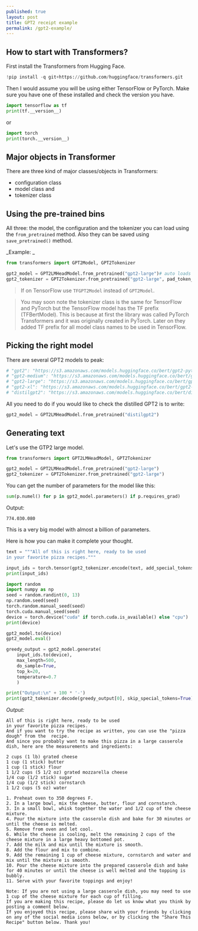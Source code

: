 ```yaml
---
published: true
layout: post
title: GPT2 receipt example
permalink: /gpt2-example/
---
```

## How to start with Transformers?

First install the Transformers from Hugging Face.

```python
!pip install -q git+https://github.com/huggingface/transformers.git
```

Then I would assume you will be using either TensorFlow or PyTorch. Make sure you have one of these installed and check the version you have.

```python
import tensorflow as tf
print(tf.__version__)
```
or 

```python
import torch
print(torch.__version__)
```


## Major objects in Transformer

There are three kind of major classes/objects in Transformers:

* configuration class
* model class and
* tokenizer class

## Using the pre-trained bins

All three: the model, the configuration and the tokenizer you can load using the `from_pretrained` method. Also they can be saved using `save_pretrained()` method.

_Example: _

```python
from transformers import GPT2Model, GPT2Tokenizer

gpt2_model = GPT2LMHeadModel.from_pretrained("gpt2-large")# auto loads the config
gpt2_tokenizer = GPT2Tokenizer.from_pretrained("gpt2-large", pad_token_id=tokenizer.eos_token_id)
```

> If on TensorFlow use `TFGPT2Model` instead of `GPT2Model`. 

> You may soon note the tokenizer class is the same for TensorFlow and PyTorch but the TensorFlow model has the TF prefix (TFBertModel). This is because at first the library was called PyTorch Transformers and it was originally created in PyTorch. Later on they added TF prefix for all model class names to be used in TensorFlow.

## Picking the right model

There are several GPT2 models to peak:
```python
# "gpt2": "https://s3.amazonaws.com/models.huggingface.co/bert/gpt2-pytorch_model.bin"
# "gpt2-medium": "https://s3.amazonaws.com/models.huggingface.co/bert/gpt2-medium-pytorch_model.bin"
# "gpt2-large": "https://s3.amazonaws.com/models.huggingface.co/bert/gpt2-large-pytorch_model.bin"
# "gpt2-xl": "https://s3.amazonaws.com/models.huggingface.co/bert/gpt2-xl-pytorch_model.bin"
# "distilgpt2": "https://s3.amazonaws.com/models.huggingface.co/bert/distilgpt2-pytorch_model.bin"
```

All you need to do if you would like to check the distilled GPT2 is to write:

```python
gpt2_model = GPT2LMHeadModel.from_pretrained("distilgpt2")
```

## Generating text

Let's use the GTP2 large model.

```python
from transformers import GPT2LMHeadModel, GPT2Tokenizer

gpt2_model = GPT2LMHeadModel.from_pretrained("gpt2-large")
gpt2_tokenizer = GPT2Tokenizer.from_pretrained("gpt2-large")
```

You can get the number of parameters for the model like this:

```python
sum(p.numel() for p in gpt2_model.parameters() if p.requires_grad)
```

Output:
```
774.030.080
```
This is a very big model with almost a billion of parameters.

Here is how you can make it complete your thought.

```python
text = """All of this is right here, ready to be used
in your favorite pizza recipes."""

input_ids = torch.tensor(gpt2_tokenizer.encode(text, add_special_tokens=True)).unsqueeze(0) # bs=1
print(input_ids)

import random
import numpy as np
seed = random.randint(0, 13)
np.random.seed(seed)
torch.random.manual_seed(seed)
torch.cuda.manual_seed(seed)
device = torch.device("cuda" if torch.cuda.is_available() else "cpu")
print(device)

gpt2_model.to(device)
gpt2_model.eval()

greedy_output = gpt2_model.generate(
    input_ids.to(device), 
    max_length=500,
    do_sample=True, 
    top_k=20,
    temperature=0.7
    )

print("Output:\n" + 100 * '-')
print(gpt2_tokenizer.decode(greedy_output[0], skip_special_tokens=True))
```

_Output:_
```
All of this is right here, ready to be used
in your favorite pizza recipes.
And if you want to try the recipe as written, you can use the "pizza dough" from the  recipe.
And since you probably want to make this pizza in a large casserole dish, here are the measurements and ingredients:

2 cups (1 lb) grated cheese
1 cup (1 stick) butter
1 cup (1 stick) flour
1 1/2 cups (5 1/2 oz) grated mozzarella cheese
1/4 cup (1/2 stick) sugar
1/4 cup (1/2 stick) cornstarch
1 1/2 cups (5 oz) water

1. Preheat oven to 350 degrees F.
2. In a large bowl, mix the cheese, butter, flour and cornstarch.
3. In a small bowl, whisk together the water and 1/2 cup of the cheese mixture.
4. Pour the mixture into the casserole dish and bake for 30 minutes or until the cheese is melted.
5. Remove from oven and let cool.
6. While the cheese is cooling, melt the remaining 2 cups of the cheese mixture in a large heavy bottomed pot.
7. Add the milk and mix until the mixture is smooth.
8. Add the flour and mix to combine.
9. Add the remaining 1 cup of cheese mixture, cornstarch and water and mix until the mixture is smooth.
10. Pour the cheese mixture into the prepared casserole dish and bake for 40 minutes or until the cheese is well melted and the topping is bubbly.
11. Serve with your favorite toppings and enjoy!

Note: If you are not using a large casserole dish, you may need to use 1 cup of the cheese mixture for each cup of filling.
If you are making this recipe, please do let us know what you think by posting a comment below.
If you enjoyed this recipe, please share with your friends by clicking on any of the social media icons below, or by clicking the "Share This Recipe" button below. Thank you!
```



